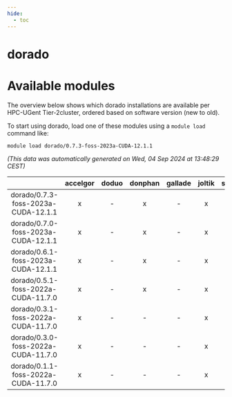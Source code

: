 ```yaml
---
hide:
  - toc
---
```


dorado
======

# Available modules


The overview below shows which dorado installations are available per HPC-UGent Tier-2cluster, ordered based on software version (new to old).

To start using dorado, load one of these modules using a `module load` command like:

```shell
module load dorado/0.7.3-foss-2023a-CUDA-12.1.1
```

*(This data was automatically generated on Wed, 04 Sep 2024 at 13:48:29 CEST)*  

| |accelgor|doduo|donphan|gallade|joltik|shinx|skitty|
| :---: | :---: | :---: | :---: | :---: | :---: | :---: | :---: |
|dorado/0.7.3-foss-2023a-CUDA-12.1.1|x|-|x|-|x|-|-|
|dorado/0.7.0-foss-2023a-CUDA-12.1.1|x|-|x|-|x|-|-|
|dorado/0.6.1-foss-2023a-CUDA-12.1.1|x|-|x|-|x|-|-|
|dorado/0.5.1-foss-2022a-CUDA-11.7.0|x|-|x|-|x|-|-|
|dorado/0.3.1-foss-2022a-CUDA-11.7.0|x|-|-|-|x|-|-|
|dorado/0.3.0-foss-2022a-CUDA-11.7.0|x|-|-|-|x|-|-|
|dorado/0.1.1-foss-2022a-CUDA-11.7.0|x|-|-|-|x|-|-|
